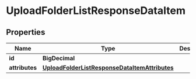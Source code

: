 

# UploadFolderListResponseDataItem


## Properties

| Name | Type | Description | Notes |
|------------ | ------------- | ------------- | -------------|
|**id** | **BigDecimal** |  |  [optional] |
|**attributes** | [**UploadFolderListResponseDataItemAttributes**](UploadFolderListResponseDataItemAttributes.md) |  |  [optional] |




